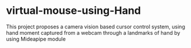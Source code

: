 # virtual-mouse-using-Hand
This project proposes a  camera vision based cursor control system, using hand moment captured from a webcam through a landmarks of hand  by using Mideapipe module
